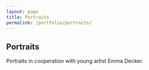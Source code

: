 ```yaml
---
layout: page
title: Portraits
permalink: /portfolio/portraits/
---
```


<h2> Portraits </h2>

Portraits in cooperation with young artist Emma Decker.
